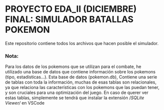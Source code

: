 # PROYECTO EDA_II (DICIEMBRE) FINAL: SIMULADOR BATALLAS POKEMON
Este repositorio contiene todos los archivos que hacen posible el simulador.
### Nota:
Para los datos de los pokemons que se utilizan para el combate, he utilizado una base de datos que contiene información sobre los pokemons (tipo, estadísticas...). Esta base de datos (pokemon.db),
Contiene una serie de tablas con toda la información, muchas de esas tablas son relacionales, ya que relaciona las características con los pokemons que las puedan tener, y son cruciales para una
optimización del juego. En caso de querer ver estas tablas, simplemente se tendrá que instalar la extensión /_SQLite Viewer/_ en VSCode 
